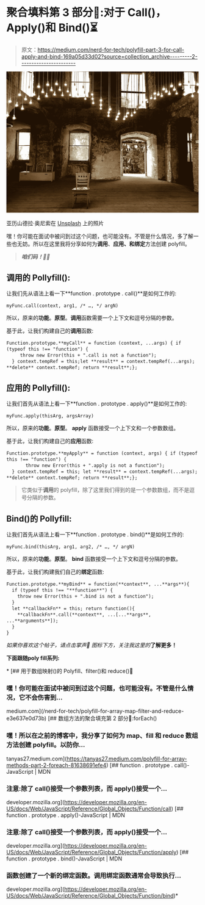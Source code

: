 # 聚合填料第 3 部分🎥:对于 Call()，Apply()和 Bind()⏳

> 原文：<https://medium.com/nerd-for-tech/polyfill-part-3-for-call-apply-and-bind-169a05d33d02?source=collection_archive---------2----------------------->

![](img/78bcc359ecfcefc194464159f8d6ad2a.png)

亚历山德拉·奥尼索在 [Unsplash](https://unsplash.com/?utm_source=unsplash&utm_medium=referral&utm_content=creditCopyText) 上的照片

嘿！你可能在面试中被问到过这个问题，也可能没有。不管是什么情况，多了解一些也无妨。所以在这里我将分享如何为**调用**、**应用、**和**绑定**方法创建 polyfill。

> ***咱们码！🤽‍♀***

## 调用的 Pollyfill():

让我们先从语法上看一下**function . prototype . call()**是如何工作的:

```
myFunc.call(context, arg1, /* …, */ argN)
```

所以，原来的**功能**。**原型**。**调用**函数需要一个上下文和逗号分隔的参数。

基于此，让我们构建自己的**调用**函数:

```
Function.prototype.**myCall** = function (context, ...args) { if (typeof this !== "function") {
     throw new Error(this + ".call is not a function");
  } context.tempRef = this;let **result** = context.tempRef(...args); **delete** context.tempRef; return **result**;};
```

## 应用的 Pollyfill():

让我们首先从语法上看一下**function . prototype . apply()**是如何工作的:

```
myFunc.apply(thisArg, argsArray)
```

所以，原来的**功能**。**原型**。 **apply** 函数接受一个上下文和一个参数数组。

基于此，让我们构建自己的**应用**函数:

```
Function.prototype.**myApply** = function (context, args) { if (typeof this !== "function") {
       throw new Error(this + ".apply is not a function");
  } context.tempRef = this; let **result** = context.tempRef(...args); **delete** context.tempRef; return **result**;};
```

> 它类似于**调用**的 polyfill，除了这里我们得到的是一个参数数组，而不是逗号分隔的参数。

## Bind()的 Pollyfill:

让我们首先从语法上看一下**function . prototype . bind()**是如何工作的:

```
myFunc.bind(thisArg, arg1, arg2, /* …, */ argN)
```

所以，原来的**功能**。**原型**。 **bind** 函数接受一个上下文和逗号分隔的参数。

基于此，让我们构建我们自己的**绑定**函数:

```
Function.prototype.**myBind** = function(**context**, ...**args**){
  if (typeof this !== "**function**") {
    throw new Error(this + ".bind is not a function");
  }
  let **callbackFn** = this; return function(){        
    **callbackFn**.call(**context**, ...[...**args**, ...**arguments**]);
  }
}
```

*如果你喜欢这个帖子，请点击掌声👏* *图标下方，关注我这里的*[](https://tanyas27.medium.com/)**了解更多！**

**下面跟随****poly fill****系列:**

*[](/nerd-for-tech/polyfill-for-array-map-filter-and-reduce-e3e637e0d73b) [## 用于数组映射()的 Polyfill、filter()和 reduce()💁

### 嘿！你可能在面试中被问到过这个问题，也可能没有。不管是什么情况，它不会伤害到…

medium.com](/nerd-for-tech/polyfill-for-array-map-filter-and-reduce-e3e637e0d73b) [](https://tanyas27.medium.com/polyfill-for-array-methods-part-2-foreach-81638691efe4) [## 数组方法的聚合填充第 2 部分🎥:forEach()

### 嘿！所以在之前的博客中，我分享了如何为 map、fill 和 reduce 数组方法创建 polyfill。以防你…

tanyas27.medium.com](https://tanyas27.medium.com/polyfill-for-array-methods-part-2-foreach-81638691efe4) [](https://developer.mozilla.org/en-US/docs/Web/JavaScript/Reference/Global_Objects/Function/call) [## function . prototype . call()-JavaScript | MDN

### 注意:除了 call()接受一个参数列表，而 apply()接受一个…

developer.mozilla.org](https://developer.mozilla.org/en-US/docs/Web/JavaScript/Reference/Global_Objects/Function/call) [](https://developer.mozilla.org/en-US/docs/Web/JavaScript/Reference/Global_Objects/Function/apply) [## function . prototype . apply()-JavaScript | MDN

### 注意:除了 call()接受一个参数列表，而 apply()接受一个…

developer.mozilla.org](https://developer.mozilla.org/en-US/docs/Web/JavaScript/Reference/Global_Objects/Function/apply) [](https://developer.mozilla.org/en-US/docs/Web/JavaScript/Reference/Global_Objects/Function/bind) [## function . prototype . bind()-JavaScript | MDN

### 函数创建了一个新的绑定函数。调用绑定函数通常会导致执行…

developer.mozilla.org](https://developer.mozilla.org/en-US/docs/Web/JavaScript/Reference/Global_Objects/Function/bind)*